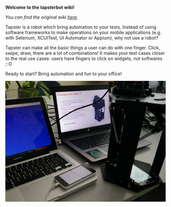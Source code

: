 **Welcome to the tapsterbot wiki!**  

_You can find the original wiki [here](https://github.com/tapsterbot/tapsterbot/wiki "Tapster's GitHub wiki")._

Tapster is a robot which bring automation to your tests. Instead of using software frameworks to make operations on your mobile applications (e.g. with Selenium, XCUITest, UI Automator or Appium), why not use a robot?

Tapster can make all the basic things a user can do with one finger. Click, swipe, draw, there are a lot of combinations! It makes your test cases closer to the real use cases: users have fingers to click on widgets, not softwares ;-D

Ready to start? Bring automation and fun to your office!


![Usage of the robot](https://github.com/pylapp/tapsterbot/blob/update-doc/doc/tapsterbot-wiki/assets/0%20-%20misc/usage.jpeg)
